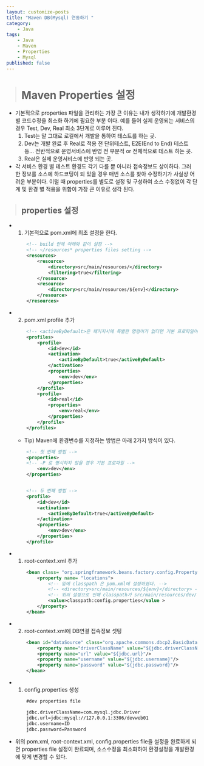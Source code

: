 ```yaml
---
layout: customize-posts
title: "Maven DB(Mysql) 연동하기 "
category:
    - Java
tags:
    - Java
    - Maven
    - Properties
    - Mysql
published: false
---
```


># Maven Properties 설정
*   기본적으로 properties 파일을 관리하는 가장 큰 이유는 내가 생각하기에 개발환경 별 코드수정을 최소화 하기에 필요한 부분 이다. 예를 들어 실제 운영되는 서비스의 경우 Test, Dev, Real 최소 3단계로 이루어 진다.
    1.   Test는 말 그대로 로컬에서 개발을 통하여 테스트를 하는 곳.
    2.   Dev는 개발 완료 후 Real로 적용 전 단위테스트, E2E(End to End) 테스트 등... 전반적으로 운영서비스에 반영 전 부분적 or 전체적으로 테스트 하는 곳.
    3.   Real은 실제 운영서비스에 반영 되는 곳.
* 각 서비스 환경 별 테스트 환경도 각기 다를 뿐 아니라 접속정보도 상이하다. 그러 한 정보를 소스에 하드코딩이 되 있을 경우 매번 소스를 찾아 수정하기가 사실상 어려운 부분이다. 이럴 때 properties를 별도로 설정 및 구성하여 소스 수정없이 각 단계 및 환경 별 적용을 위함이 가장 큰 이유로 생각 된다.

>## properties 설정
*   1. 기본적으로 pom.xml에 최초 설정을 한다.
    ```xml
        <!-- build 안에 아래와 같이 설정 -->
        <!-- ~/resources* properties files setting -->
        <resources>
            <resource>
                <directory>src/main/resources/</directory>
                <filtering>true</filtering>
            </resource>
            <resource>
                <directory>src/main/resources/${env}</directory>
            </resource>
        </resources>
    ```
*   2. pom.xml profile 추가
    ```xml
        <!-- <activeByDefault>은 패키지시에 특별한 명령어가 없다면 기본 프로파일이 된다. -->
        <profiles>
            <profile>
                <id>dev</id>
                <activation>
                    <activeByDefault>true</activeByDefault>
                </activation>
                <properties>
                    <env>dev</env>
                </properties>
            </profile>
            <profile>
                <id>real</id>
                <properties>
                    <env>real</env>
                </properties>
            </profile>
        </profiles>
    ```
    *   Tip) Maven에 환경변수를 지정하는 방법은 아래 2가지 방식이 있다.
    ```xml
        <!-- 첫 번째 방법 -->
        <properties>
        <!-- -P 로 명시하지 않을 경우 기본 프로파일 -->
            <env>dev</env>
        </properties>


        <!-- 두 번째 방법 -->
        <profile>
            <id>dev</id>
            <activation>
                <activeByDefault>true</activeByDefault>
            </activation>
            <properties>
                <env>dev</env>
            </properties>
        </profile>
    ```

*   1. root-context.xml 추가
    ```xml
        <bean class= "org.springframework.beans.factory.config.PropertyPlaceholderConfigurer" >
            <property name= "locations">
                <!-- 밑에 classpath 은 pom.xml에 설정하였다. -->
                <!-- <directory>src/main/resources/${env}</directory> -->
                <!-- 위의 설정으로 인해 classpath가 src/main/resources/dev/ 로 설정이 됨 -->
                <value>classpath:config.properties</value >
            </property>
        </bean>
    ```
*   2. root-context.xml에 DB연결 접속정보 셋팅
    ```xml
        <bean id="dataSource" class="org.apache.commons.dbcp2.BasicDataSource"> 
            <property name="driverClassName" value="${jdbc.driverClassName}"/> 
            <property name="url" value="${jdbc.url}"/> 
            <property name="username" value="${jdbc.username}"/> 
            <property name="password" value="${jdbc.password}"/>
        </bean>
    ```

*   1. config.properties 생성
    ```xml
        #dev properties file

        jdbc.driverClassName=com.mysql.jdbc.Driver
        jdbc.url=jdbc:mysql://127.0.0.1:3306/devweb01
        jdbc.username=ID
        jdbc.password=Password
    ```

*   위의 pom.xml, root-context.xml, config.properties file을 설정을 완료하게 되면 properties file 설정이 완료되며, 소스수정을 최소화하여 환경설정을 개발환경에 맞게 변경할 수 있다.


